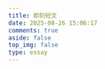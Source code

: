 ```yaml
---
title: 即刻短文
date: 2025-08-26 15:06:17
comments: true
aside: false
top_img: false
type: essay
---
```

